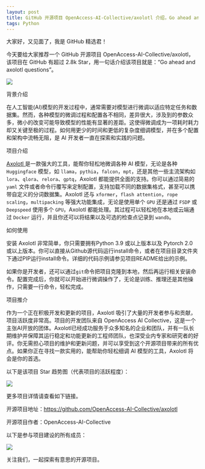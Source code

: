 ```yaml
---
layout: post
title: GitHub 开源项目 OpenAccess-AI-Collective/axolotl 介绍，Go ahead and axolotl questions
tags: Python
---
```


大家好，又见面了，我是 GitHub 精选君！

今天要给大家推荐一个 GitHub 开源项目 OpenAccess-AI-Collective/axolotl，该项目在 GitHub 有超过 2.8k Star，用一句话介绍该项目就是：“Go ahead and axolotl questions”。


![](https://raw.githubusercontent.com/OpenAccess-AI-Collective/axolotl/master/image/axolotl.png)



背景介绍

在人工智能(AI)模型的开发过程中，通常需要对模型进行微调以适应特定任务和数据集。然而，各种模型的微调过程和配置各不相同，差异很大，涉及到的参数众多，微小的改变可能导致模型的性能有显著的差距。这使得微调成为一项耗时耗力却又关键至极的过程。如何用更少的时间和更低的复杂度细调模型，并在多个配置和架构中流畅无阻，是 AI 开发者一直在探索和实践的问题。

项目介绍

[ Axolotl ](https://github.com/OpenAccess-AI-Collective/axolotl)是一款强大的工具，能帮你轻松地微调各种 AI 模型，无论是各种 `Huggingface` 模型，如 `llama`，`pythia`，`falcon`，`mpt`，还是其他一些主流架构如 `lora`、`qlora`、`relora`、`gptq`，Axolotl 都能提供全面的支持。你可以通过简易的 `yaml` 文件或者命令行覆写来定制配置，支持加载不同的数据集格式，甚至可以携带自定义的分词数据集。Axolotl 还与 `xformer`，`flash attention`，`rope scaling`，`multipacking` 等强大功能集成，无论是使用单个 `GPU` 还是通过 `FSDP` 或 `Deepspeed` 使用多个 `GPU`，Axolotl 都能处理。其过程可以轻松地在本地或云端通过 `Docker` 运行，并且你还可以将结果以及可选的检查点记录到 `wandb`。

如何使用

安装 Axolotl 非常简单，你只需要拥有Python 3.9 或以上版本以及 Pytorch 2.0 或以上版本。你可以直接从Github源代码运行install命令，或者在项目目录文件夹下通过PIP运行install命令。详细的代码示例请参见项目README给出的示例。

如果你是开发者，还可以通过`git`命令把项目克隆到本地，然后再运行相关安装命令。配置完成后，你就可以开始进行微调操作了，无论是训练、推理还是其他操作，只需要一行命令，轻松完成。

项目推介

作为一个正在积极开发和更新的项目，Axolotl 吸引了大量的开发者参与和贡献，项目活跃度非常高。项目的开发团队来自 OpenAccess AI Collective，这是一个主张AI开放的团体。Axolotl已经成功服务于众多知名的企业和团队，并有一队长期维护并保障其运行稳定和功能更新的工程师团队，也深受业内专家和研究者的好评。你无需担心项目的维护和更新问题，并可以享受到这个开源项目带来的所有优点。如果你正在寻找一款实用的，能帮助你轻松细调 AI 模型的工具，Axolotl 将会是你的首选。


以下是该项目 Star 趋势图（代表项目的活跃程度）：

![](https://api.star-history.com/svg?repos=OpenAccess-AI-Collective/axolotl&type=Timeline)

更多项目详情请查看如下链接。

开源项目地址：https://github.com/OpenAccess-AI-Collective/axolotl 

开源项目作者：OpenAccess-AI-Collective

以下是参与项目建设的所有成员：

![](https://contrib.rocks/image?repo=OpenAccess-AI-Collective/axolotl)

关注我们，一起探索有意思的开源项目。

